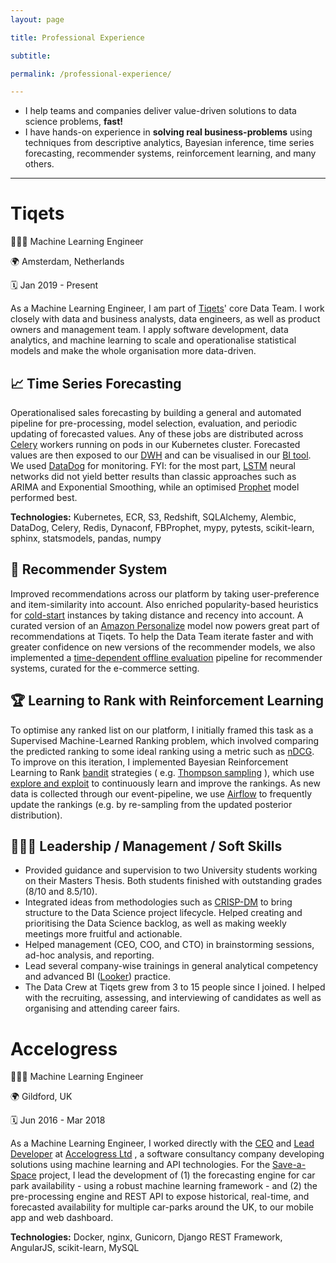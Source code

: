 ```yaml
---
layout: page

title: Professional Experience

subtitle:

permalink: /professional-experience/

---
```



- I help teams and companies deliver value-driven solutions to data science problems, **fast!**
- I have hands-on experience in **solving real business-problems** using techniques from descriptive
  analytics, Bayesian inference, time series forecasting, recommender systems, reinforcement learning, and
  many others.

---


# Tiqets

👨🏽‍🏭 Machine Learning Engineer

🌍 Amsterdam, Netherlands

🗓️ Jan 2019 - Present

As a Machine Learning Engineer, I am part of [Tiqets](https://www.tiqets.com/en/)' core Data Team. I work
closely with data and business analysts, data engineers, as well as product owners and management team. I
apply software development, data analytics, and machine learning to scale and operationalise statistical
models and make the whole organisation more data-driven.

## 📈 Time Series Forecasting

Operationalised sales forecasting by building a general and automated pipeline for pre-processing, model
selection, evaluation, and periodic updating of forecasted values. Any of these jobs are distributed
across [Celery](https://github.com/celery/celery) workers running on pods in our Kubernetes cluster.
Forecasted values are then exposed to our [DWH](https://aws.amazon.com/redshift/) and can be visualised in
our [BI tool](https://looker.com/). We used [DataDog](https://www.datadoghq.com/) for monitoring. FYI: for
the most part, [LSTM](https://en.wikipedia.org/wiki/Long_short-term_memory) neural networks did not yield
better results than classic approaches such as ARIMA and Exponential Smoothing, while an
optimised [Prophet](https://facebook.github.io/prophet/) model performed best.

**Technologies:** Kubernetes, ECR, S3, Redshift, SQLAlchemy, Alembic, DataDog, Celery, Redis, Dynaconf,
FBProphet, mypy, pytests, scikit-learn, sphinx, statsmodels, pandas, numpy

## 🎥 Recommender System

Improved recommendations across our platform by taking user-preference and item-similarity into account. Also
enriched popularity-based heuristics for [cold-start](https://recsyswiki.com/wiki/Cold-start_problem)
instances by taking distance and recency into account. A curated version of
an [Amazon Personalize](https://aws.amazon.com/personalize/) model now powers great part of recommendations
at Tiqets. To help the Data Team iterate faster and with greater confidence on new versions of the
recommender models, we also implemented
a [time-dependent offline evaluation](http://adrem.uantwerpen.be/bibrem/pubs/OfflineEvalJeunen2018.pdf)
pipeline for recommender systems, curated for the e-commerce setting.

## 🏆 Learning to Rank with Reinforcement Learning

To optimise any ranked list on our platform, I initially framed this task as a Supervised Machine-Learned
Ranking problem, which involved comparing the predicted ranking to some ideal ranking using a metric such
as [nDCG](https://en.wikipedia.org/wiki/Discounted_cumulative_gain#Normalized_DCG). To improve on this
iteration, I implemented Bayesian Reinforcement Learning to
Rank [bandit](https://en.wikipedia.org/wiki/Multi-armed_bandit) strategies (
e.g. [Thompson sampling](https://en.wikipedia.org/wiki/Thompson_sampling) ), which
use [explore and exploit](https://conceptually.org/concepts/explore-or-exploit) to continuously learn and
improve the rankings. As new data is collected through our event-pipeline, we
use [Airflow](https://airflow.apache.org/) to frequently update the rankings (e.g. by re-sampling from the
updated posterior distribution).

## 👨🏽‍💼 Leadership / Management / Soft Skills

- Provided guidance and supervision to two University students working on their Masters Thesis. Both students
  finished with outstanding grades (8/10 and 8.5/10).
- Integrated ideas from methodologies such
  as [CRISP-DM](https://en.wikipedia.org/wiki/Cross-industry_standard_process_for_data_mining) to bring
  structure to the Data Science project lifecycle. Helped creating and prioritising the Data Science backlog,
  as well as making weekly meetings more fruitful and actionable.
- Helped management (CEO, COO, and CTO) in brainstorming sessions, ad-hoc analysis, and reporting.
- Lead several company-wise trainings in general analytical competency and advanced
  BI ([Looker](https://looker.com/)) practice.
- The Data Crew at Tiqets grew from 3 to 15 people since I joined. I helped with the recruiting, assessing,
  and interviewing of candidates as well as organising and attending career fairs.

# Accelogress

👨🏽‍🏭 Machine Learning Engineer

🌍 Gildford, UK

🗓️ Jun 2016 - Mar 2018

As a Machine Learning Engineer, I worked directly with
the [CEO](https://www.linkedin.com/in/ralfkernchen/?originalSubdomain=uk)
and [Lead Developer](https://www.linkedin.com/in/mtalhaf/) at [Accelogress Ltd](https://www.accelogress.com/)
, a software consultancy company developing solutions using machine learning and API technologies. For
the [Save-a-Space](https://save-a-space.com/) project, I lead the development of (1) the forecasting engine
for car park availability - using a robust machine learning framework - and (2) the pre-processing engine and
REST API to expose historical, real-time, and forecasted availability for multiple car-parks around the UK,
to our mobile app and web dashboard.

**Technologies:** Docker, nginx, Gunicorn, Django REST Framework, AngularJS, scikit-learn, MySQL
